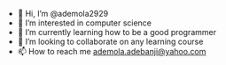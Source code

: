 - 👋 Hi, I’m @ademola2929
- 👀 I’m interested in computer science      
- 🌱 I’m currently learning how to be a good programmer 
- 💞️ I’m looking to collaborate on any learning course 
- 📫 How to reach me ademola.adebanji@yahoo.com

<!---
ademola2929/ademola2929 is a ✨ special ✨ repository because its `README.md` (this file) appears on your GitHub profile.
You can click the Preview link to take a look at your changes.
--->
